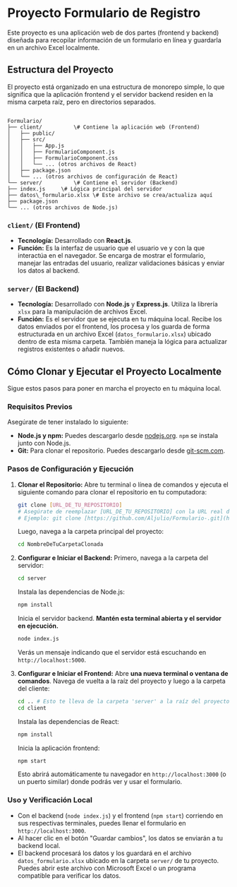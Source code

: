 # Proyecto Formulario de Registro

Este proyecto es una aplicación web de dos partes (frontend y backend) diseñada para recopilar información de un formulario en línea y guardarla en un archivo Excel localmente.

## Estructura del Proyecto

El proyecto está organizado en una estructura de monorepo simple, lo que significa que la aplicación frontend y el servidor backend residen en la misma carpeta raíz, pero en directorios separados.

```

Formulario/
├── client/          \# Contiene la aplicación web (Frontend)
│   ├── public/
│   ├── src/
│   │   ├── App.js
│   │   ├── FormularioComponent.js
│   │   ├── FormularioComponent.css
│   │   └── ... (otros archivos de React)
│   ├── package.json
│   └── ... (otros archivos de configuración de React)
└── server/          \# Contiene el servidor (Backend)
├── index.js     \# Lógica principal del servidor
├── datos\_formulario.xlsx \# Este archivo se crea/actualiza aquí
├── package.json
└── ... (otros archivos de Node.js)

````

### **`client/` (El Frontend)**

* **Tecnología:** Desarrollado con **React.js**.
* **Función:** Es la interfaz de usuario que el usuario ve y con la que interactúa en el navegador. Se encarga de mostrar el formulario, manejar las entradas del usuario, realizar validaciones básicas y enviar los datos al backend.

### **`server/` (El Backend)**

* **Tecnología:** Desarrollado con **Node.js** y **Express.js**. Utiliza la librería `xlsx` para la manipulación de archivos Excel.
* **Función:** Es el servidor que se ejecuta en tu máquina local. Recibe los datos enviados por el frontend, los procesa y los guarda de forma estructurada en un archivo Excel (`datos_formulario.xlsx`) ubicado dentro de esta misma carpeta. También maneja la lógica para actualizar registros existentes o añadir nuevos.

## Cómo Clonar y Ejecutar el Proyecto Localmente

Sigue estos pasos para poner en marcha el proyecto en tu máquina local.

### **Requisitos Previos**

Asegúrate de tener instalado lo siguiente:

* **Node.js y npm:** Puedes descargarlo desde [nodejs.org](https://nodejs.org/). `npm` se instala junto con Node.js.
* **Git:** Para clonar el repositorio. Puedes descargarlo desde [git-scm.com](https://git-scm.com/).

### **Pasos de Configuración y Ejecución**

1.  **Clonar el Repositorio:**
    Abre tu terminal o línea de comandos y ejecuta el siguiente comando para clonar el repositorio en tu computadora:

    ```bash
    git clone [URL_DE_TU_REPOSITORIO]
    # Asegúrate de reemplazar [URL_DE_TU_REPOSITORIO] con la URL real de tu repositorio de GitHub.
    # Ejemplo: git clone [https://github.com/Aljulio/Formulario-.git](https://github.com/Aljulio/Formulario-.git)
    ```
    Luego, navega a la carpeta principal del proyecto:
    ```bash
    cd NombreDeTuCarpetaClonada
    ```

2.  **Configurar e Iniciar el Backend:**
    Primero, navega a la carpeta del servidor:

    ```bash
    cd server
    ```
    Instala las dependencias de Node.js:

    ```bash
    npm install
    ```
    Inicia el servidor backend. **Mantén esta terminal abierta y el servidor en ejecución.**

    ```bash
    node index.js
    ```
    Verás un mensaje indicando que el servidor está escuchando en `http://localhost:5000`.

3.  **Configurar e Iniciar el Frontend:**
    Abre **una nueva terminal o ventana de comandos**. Navega de vuelta a la raíz del proyecto y luego a la carpeta del cliente:

    ```bash
    cd .. # Esto te lleva de la carpeta 'server' a la raíz del proyecto.
    cd client
    ```
    Instala las dependencias de React:

    ```bash
    npm install
    ```
    Inicia la aplicación frontend:

    ```bash
    npm start
    ```
    Esto abrirá automáticamente tu navegador en `http://localhost:3000` (o un puerto similar) donde podrás ver y usar el formulario.

### **Uso y Verificación Local**

* Con el backend (`node index.js`) y el frontend (`npm start`) corriendo en sus respectivas terminales, puedes llenar el formulario en `http://localhost:3000`.
* Al hacer clic en el botón "Guardar cambios", los datos se enviarán a tu backend local.
* El backend procesará los datos y los guardará en el archivo `datos_formulario.xlsx` ubicado en la carpeta `server/` de tu proyecto. Puedes abrir este archivo con Microsoft Excel o un programa compatible para verificar los datos.
````
